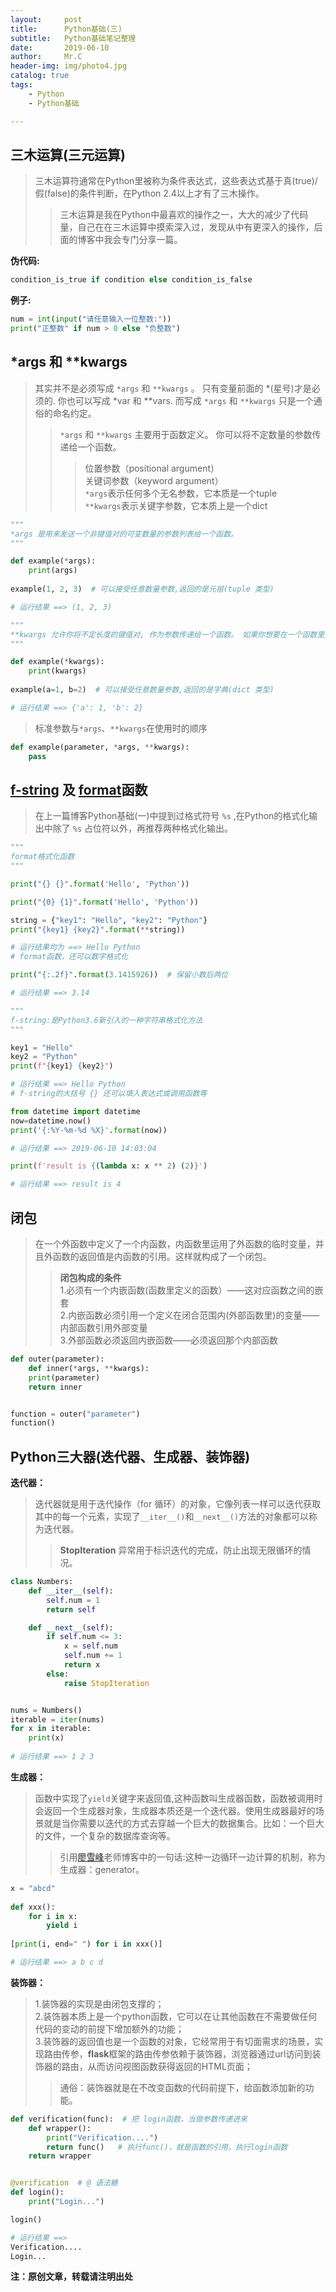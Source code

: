 ```yaml
---
layout:     post
title:      Python基础(三)
subtitle:   Python基础笔记整理
date:       2019-06-10
author:     Mr.C
header-img: img/photo4.jpg
catalog: true
tags:
    - Python
    - Python基础

---
```


## 三木运算(三元运算)
> 三木运算符通常在Python里被称为条件表达式，这些表达式基于真(true)/假(false)的条件判断，在Python 2.4以上才有了三木操作。
>> 三木运算是我在Python中最喜欢的操作之一，大大的减少了代码量，自己在在三木运算中摸索深入过，发现从中有更深入的操作，后面的博客中我会专门分享一篇。

**伪代码:**
~~~python
condition_is_true if condition else condition_is_false
~~~

**例子:**
~~~python
num = int(input("请任意输入一位整数:"))
print("正整数" if num > 0 else "负整数")
~~~

## \*args 和 \*\*kwargs
> 其实并不是必须写成 `*args` 和 `**kwargs` 。 只有变量前面的 *(星号)才是必须的. 你也可以写成 \*var 和 \*\*vars. 而写成 `*args`  和 `**kwargs` 只是一个通俗的命名约定。
>> `*args` 和 `**kwargs` 主要用于函数定义。 你可以将不定数量的参数传递给一个函数。
>>> 位置参数（positional argument）<br> 
关键词参数（keyword argument）<br> 
`*args`表示任何多个无名参数，它本质是一个tuple <br> 
`**kwargs`表示关键字参数，它本质上是一个dict

~~~python
"""
*args 是用来发送一个非键值对的可变数量的参数列表给一个函数。
"""

def example(*args):
    print(args)
    
example(1, 2, 3)  # 可以接受任意数量参数,返回的是元祖(tuple 类型)

# 运行结果 ==> (1, 2, 3)
~~~

~~~python
"""
**kwargs 允许你将不定长度的键值对, 作为参数传递给一个函数。 如果你想要在一个函数里处理带名字的参数, 你应该使用 **kwargs。
"""

def example(*kwargs):
    print(kwargs)
    
example(a=1, b=2)  # 可以接受任意数量参数,返回的是字典(dict 类型)

# 运行结果 ==> {'a': 1, 'b': 2}
~~~

> 标准参数与`*args`、`**kwargs`在使用时的顺序

~~~python
def example(parameter, *args, **kwargs):
    pass
~~~

## [f-string](https://blog.csdn.net/sunxb10/article/details/81036693) 及 [format](https://blog.csdn.net/u014770372/article/details/76021988)函数
> 在上一篇博客Python基础(一)中提到过格式符号 `%s` ,在Python的格式化输出中除了 `%s` 占位符以外，再推荐两种格式化输出。

~~~python
"""
format格式化函数
"""

print("{} {}".format('Hello', 'Python'))

print("{0} {1}".format('Hello', 'Python'))

string = {"key1": "Hello", "key2": "Python"}
print("{key1} {key2}".format(**string))

# 运行结果均为 ==> Hello Python
# format函数，还可以数字格式化

print("{:.2f}".format(3.1415926))  # 保留小数后两位

# 运行结果 ==> 3.14
~~~

~~~python
"""
f-string:是Python3.6新引入的一种字符串格式化方法
"""

key1 = "Hello"
key2 = "Python"
print(f"{key1} {key2}")

# 运行结果 ==> Hello Python
# f-string的大括号 {} 还可以填入表达式或调用函数等

from datetime import datetime
now=datetime.now()
print('{:%Y-%m-%d %X}'.format(now))

# 运行结果 ==> 2019-06-10 14:03:04

print(f'result is {(lambda x: x ** 2) (2)}')

# 运行结果 ==> result is 4
~~~

## 闭包
> 在一个外函数中定义了一个内函数，内函数里运用了外函数的临时变量，并且外函数的返回值是内函数的引用。这样就构成了一个闭包。
>> **闭包构成的条件** <br> 
1.必须有一个内嵌函数(函数里定义的函数）——这对应函数之间的嵌套 <br> 
2.内嵌函数必须引用一个定义在闭合范围内(外部函数里)的变量——内部函数引用外部变量 <br> 
3.外部函数必须返回内嵌函数——必须返回那个内部函数

~~~python
def outer(parameter):
    def inner(*args, **kwargs):
	print(parameter)
    return inner


function = outer("parameter")
function()
~~~

## Python三大器(迭代器、生成器、装饰器)
**迭代器：**
> 迭代器就是用于迭代操作（for 循环）的对象，它像列表一样可以迭代获取其中的每一个元素，实现了`__iter__()`和`__next__()`方法的对象都可以称为迭代器。
>> **StopIteration** 异常用于标识迭代的完成，防止出现无限循环的情况。

~~~python
class Numbers:
    def __iter__(self):
        self.num = 1
        return self

    def __next__(self):
        if self.num <= 3:
            x = self.num
            self.num += 1
            return x
        else:
            raise StopIteration


nums = Numbers()
iterable = iter(nums)
for x in iterable:
    print(x)
    
# 运行结果 ==> 1 2 3
~~~


**生成器：**
> 函数中实现了`yield`关键字来返回值,这种函数叫生成器函数，函数被调用时会返回一个生成器对象，生成器本质还是一个迭代器。使用生成器最好的场景就是当你需要以迭代的方式去穿越一个巨大的数据集合。比如：一个巨大的文件，一个复杂的数据库查询等。
>> 引用[廖雪峰](https://www.liaoxuefeng.com/wiki/1016959663602400/1017318207388128)老师博客中的一句话:这种一边循环一边计算的机制，称为生成器：generator。

~~~python
x = "abcd"
 
def xxx():
    for i in x:
        yield i
 
[print(i, end=" ") for i in xxx()]

# 运行结果 ==> a b c d
~~~

**装饰器：**
> 1.装饰器的实现是由闭包支撑的； <br> 
2.装饰器本质上是⼀个python函数，它可以在让其他函数在不需要做任何代码的变动的前提下增加额外的功能； <br> 
3.装饰器的返回值也是⼀个函数的对象，它经常用于有切面需求的场景，实现路由传参，**flask**框架的路由传参依赖于装饰器，浏览器通过url访问到装饰器的路由，从而访问视图函数获得返回的HTML页面；
>> 通俗：装饰器就是在不改变函数的代码前提下，给函数添加新的功能。

~~~python
def verification(func):  # 把 login函数，当做参数传递进来
    def wrapper():
        print("Verification....")
        return func()   # 执行func()，就是函数的引用，执行login函数
    return wrapper


@verification  # @ 语法糖
def login():
    print("Login...")

login()

# 运行结果 ==>
Verification....
Login...
~~~




**注：原创文章，转载请注明出处**
